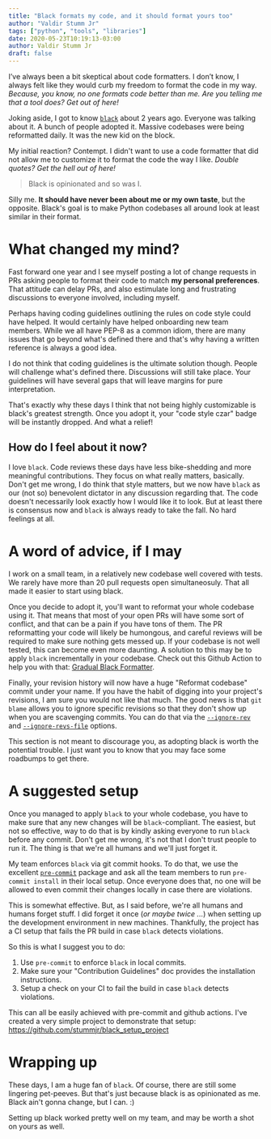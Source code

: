 ```yaml
---
title: "Black formats my code, and it should format yours too"
author: "Valdir Stumm Jr"
tags: ["python", "tools", "libraries"]
date: 2020-05-23T10:19:13-03:00
author: Valdir Stumm Jr
draft: false
---
```


I’ve always been a bit skeptical about code formatters. I don’t know, I always felt like
they would curb my freedom to format the code in my way. *Because, you know, no one formats code
better than me. Are you telling me that a tool does? Get out of here!*

Joking aside, I got to know [`black`](https://github.com/psf/black) about 2 years ago.
Everyone was talking about it. A bunch of people adopted it.
Massive codebases were being reformatted daily. It was the new kid on the block.

My initial reaction? Contempt. I didn't want to use a code formatter that did not allow me to customize
it to format the code the way I like. *Double quotes? Get the hell out of here!*

> Black is opinionated and so was I.

Silly me. **It should have never been about me or my own taste**, but the opposite. Black's goal is
to make Python codebases all around look at least similar in their format.


# What changed my mind?
Fast forward one year and I see myself posting a lot of change requests in PRs asking people
to format their code to match **my personal preferences**. That attitude can delay PRs, and also estimulate
long and frustrating discussions to everyone involved, including myself.

Perhaps having coding guidelines outlining the rules on code style could have helped. It would certainly have
helped onboarding new team members. While we all have PEP-8 as a common idiom, there are many issues that go
beyond what's defined there and that's why having a written reference is always a good idea.

I do not think that coding guidelines is the ultimate solution though. People will challenge what's defined
there. Discussions will still take place. Your guidelines will have several gaps that will leave margins for
pure interpretation.

That's exactly why these days I think that not being highly customizable is black's greatest strength.
Once you adopt it, your "code style czar" badge will be instantly dropped. And what a relief!


## How do I feel about it now?
I love `black`. Code reviews these days have less bike-shedding and more meaningful contributions. They
focus on what really matters, basically. Don't get me wrong, I do think that style matters, but we now have
`black` as our (not so) benevolent dictator in any discussion regarding that. The code doesn't necessarily
look exactly how I would like it to look. But at least there is consensus now and `black` is always ready
to take the fall. No hard feelings at all.


# A word of advice, if I may
I work on a small team, in a relatively new codebase well covered with tests. We rarely have
more than 20 pull requests open simultaneosuly. That all made it easier to start using black.

Once you decide to adopt it, you'll want to reformat your whole codebase using it. That means that
most of your open PRs will have some sort of conflict, and that can be a pain if you have tons of them.
The PR reformatting your code will likely be humongous, and careful reviews will be required to make sure
nothing gets messed up. If your codebase is not well tested, this can become even more daunting.
A solution to this may be to apply `black` incrementally in your codebase. Check out this Github Action
to help you with that: [Gradual Black Formatter](https://github.com/marketplace/actions/gradual-black-formatter).

Finally, your revision history will now have a huge "Reformat codebase" commit under your name. If you have the
habit of digging into your project's revisions, I am sure you would not like that much. The good news is that
`git blame` allows you to ignore specific revisions so that they don't show up when you are scavenging
commits. You can do that via the
[`--ignore-rev`](https://git-scm.com/docs/git-blame#Documentation/git-blame.txt---ignore-revltrevgt) and
[`--ignore-revs-file`](https://git-scm.com/docs/git-blame#Documentation/git-blame.txt---ignore-revs-fileltfilegt)
options.

This section is not meant to discourage you, as adopting black is worth the potential trouble.
I just want you to know that you may face some roadbumps to get there.


# A suggested setup
Once you managed to apply `black` to your whole codebase, you have to make sure that any new changes
will be `black`-compliant. The easiest, but not so effective, way to do that is by kindly asking everyone
to run `black` before any commit. Don't get me wrong, it's not that I don't trust people to run it. The
thing is that we're all humans and we'll just forget it.

My team enforces `black` via git commit hooks. To do that, we use the excellent
[`pre-commit`](https://pre-commit.com/) package and ask all the team members to run `pre-commit install`
in their local setup. Once everyone does that, no one will be allowed to even commit their changes locally
in case there are violations.

This is somewhat effective. But, as I said before, we're all humans and humans forget stuff. I did forget it
once (*or maybe twice ...*) when setting up the development environment in new machines. Thankfully, the
project has a CI setup that fails the PR build in case `black` detects violations.

So this is what I suggest you to do:

1. Use `pre-commit` to enforce `black` in local commits.
2. Make sure your "Contribution Guidelines" doc provides the installation instructions.
3. Setup a check on your CI to fail the build in case `black` detects violations.

This can all be easily achieved with pre-commit and github actions. I've created a very simple
project to demonstrate that setup: https://github.com/stummjr/black_setup_project


# Wrapping up
These days, I am a huge fan of `black`. Of course, there are still some lingering pet-peeves. But that's just because
black is as opinionated as me. Black ain't gonna change, but I can. :)

Setting up black worked pretty well on my team, and may be worth a shot on yours as well.
